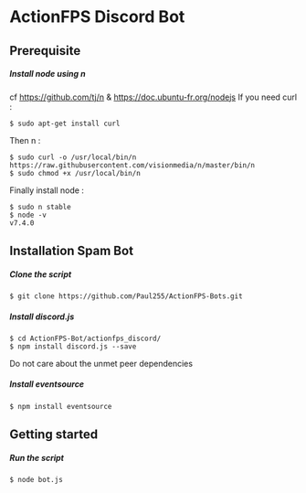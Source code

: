 # ActionFPS Discord Bot

## Prerequisite

##### Install node using n

cf https://github.com/tj/n & https://doc.ubuntu-fr.org/nodejs
If you need curl :
``` 
$ sudo apt-get install curl
```
Then n :
```
$ sudo curl -o /usr/local/bin/n https://raw.githubusercontent.com/visionmedia/n/master/bin/n
$ sudo chmod +x /usr/local/bin/n
```
Finally install node : 
```
$ sudo n stable
$ node -v
v7.4.0
```

## Installation Spam Bot 

##### Clone the script
```
$ git clone https://github.com/Paul255/ActionFPS-Bots.git
```

##### Install discord.js
```
$ cd ActionFPS-Bot/actionfps_discord/
$ npm install discord.js --save
```
Do not care about the unmet peer dependencies

##### Install eventsource
```
$ npm install eventsource
```
## Getting started

##### Run the script
```
$ node bot.js
```







```

